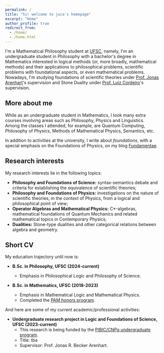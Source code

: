 ```yaml
---
permalink: /
title: "hi! welcome to juca's homepage"
excerpt: "Home"
author_profile: true
redirect_from: 
  - /home/
  - /home.html
---
```


I'm a Mathematical Philosophy student at [UFSC](https://ufsc.br/), namely, I'm an undergraduate student in Philosophy with a bachelor's degree in Mathematics interested in logical methods (or, more broadly, mathematical methods) and their applications to philosophical problems, scientific problems with foundational aspects, or even mathematical problems. Nowadays, I'm studying foundations of scientific theories under [Prof. Jonas Arenhart](https://fil.cfh.ufsc.br/jonas-becker-arenhart/)'s supervision and Stone Duality under [Prof. Luiz Cordeiro](http://mtm.ufsc.br/~cordeiro/)'s supervision.

## More about me

While as an undergraduate student in Mathematics, I took many extra courses involving areas such as Philosophy, Physics and Linguistics. Among the classes I attended, for example, are Quantum Computing, Philosophy of Physics, Methods of Mathematical Physics, Semantics, etc.

In addition to activities at the university, I write about _foundations_, with a special emphasis on the Foundations of Physics, on my blog [Fundamentae](http://fundamentae.com).

## Research interests

My research interests lie in the following topics:

* **Philosophy and Foundations of Science:** syntax-semantics debate and criteria for establishing the equivalence of scientific theories;
* **Philosophy and Foundations of Physics:** investigations on the nature of scientific theories, in the context of Physics, from a logical and philosophical point of view;
* **Operator Algebras and Mathematical Physics:** C*-algebras, mathematical foundations of Quantum Mechanics and related mathematical topics in Contemporary Physics;
* **Dualities:** Stone-type dualities and other categorical relations between algebra and geometry.



## Short CV

My education trajectory until now is:

* **B.Sc. in Philosophy, UFSC (2024-current)**
  * Emphasis in Philosophical Logic and Philosophy of Science.

* **B.Sc. in Mathematics, UFSC (2018-2023)**
  * Emphasis in Mathematical Logic and Mathematical Physics.
  * Completed the [PAM honors program](http://pam.mtm.ufsc.br/).

And here are some of my current academic/professional activities:

* **Undergraduate research project in Logic and Foundations of Science, UFSC (2023-current)**
  * This research is being funded by the [PIBIC/CNPq undergraduate program](http://pibic.propesq.ufsc.br/).
  * Title: tba
  * Supervisor: Prof. Jonas R. Becker Arenhart.
